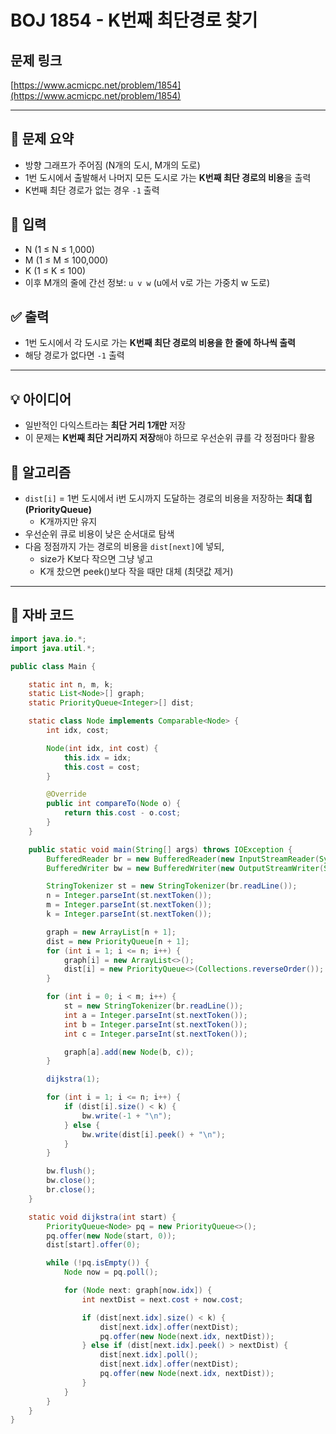 # BOJ 1854 - K번째 최단경로 찾기

## 문제 링크
[https://www.acmicpc.net/problem/1854](https://www.acmicpc.net/problem/1854)

---

## 🧾 문제 요약

- 방향 그래프가 주어짐 (N개의 도시, M개의 도로)
- 1번 도시에서 출발해서 나머지 모든 도시로 가는 **K번째 최단 경로의 비용**을 출력
- K번째 최단 경로가 없는 경우 `-1` 출력

## 📌 입력

- N (1 ≤ N ≤ 1,000)
- M (1 ≤ M ≤ 100,000)
- K (1 ≤ K ≤ 100)
- 이후 M개의 줄에 간선 정보: `u v w` (u에서 v로 가는 가중치 w 도로)

## ✅ 출력

- 1번 도시에서 각 도시로 가는 **K번째 최단 경로의 비용을 한 줄에 하나씩 출력**
- 해당 경로가 없다면 `-1` 출력

---

## 💡 아이디어

- 일반적인 다익스트라는 **최단 거리 1개만** 저장
- 이 문제는 **K번째 최단 거리까지 저장**해야 하므로 우선순위 큐를 각 정점마다 활용

## 🧠 알고리즘

- `dist[i]` = 1번 도시에서 i번 도시까지 도달하는 경로의 비용을 저장하는 **최대 힙(PriorityQueue)**
  - K개까지만 유지
- 우선순위 큐로 비용이 낮은 순서대로 탐색
- 다음 정점까지 가는 경로의 비용을 `dist[next]`에 넣되,
  - size가 K보다 작으면 그냥 넣고
  - K개 찼으면 peek()보다 작을 때만 대체 (최댓값 제거)

---

## 🧾 자바 코드

```java
import java.io.*;
import java.util.*;

public class Main {

    static int n, m, k;
    static List<Node>[] graph;
    static PriorityQueue<Integer>[] dist;

    static class Node implements Comparable<Node> {
        int idx, cost;

        Node(int idx, int cost) {
            this.idx = idx;
            this.cost = cost;
        }

        @Override
        public int compareTo(Node o) {
            return this.cost - o.cost;
        }
    }

    public static void main(String[] args) throws IOException {
        BufferedReader br = new BufferedReader(new InputStreamReader(System.in));
        BufferedWriter bw = new BufferedWriter(new OutputStreamWriter(System.out));

        StringTokenizer st = new StringTokenizer(br.readLine());
        n = Integer.parseInt(st.nextToken());
        m = Integer.parseInt(st.nextToken());
        k = Integer.parseInt(st.nextToken());

        graph = new ArrayList[n + 1];
        dist = new PriorityQueue[n + 1];
        for (int i = 1; i <= n; i++) {
            graph[i] = new ArrayList<>();
            dist[i] = new PriorityQueue<>(Collections.reverseOrder());
        }

        for (int i = 0; i < m; i++) {
            st = new StringTokenizer(br.readLine());
            int a = Integer.parseInt(st.nextToken());
            int b = Integer.parseInt(st.nextToken());
            int c = Integer.parseInt(st.nextToken());

            graph[a].add(new Node(b, c));
        }

        dijkstra(1);

        for (int i = 1; i <= n; i++) {
            if (dist[i].size() < k) {
                bw.write(-1 + "\n");
            } else {
                bw.write(dist[i].peek() + "\n");
            }
        }

        bw.flush();
        bw.close();
        br.close();
    }

    static void dijkstra(int start) {
        PriorityQueue<Node> pq = new PriorityQueue<>();
        pq.offer(new Node(start, 0));
        dist[start].offer(0);

        while (!pq.isEmpty()) {
            Node now = pq.poll();

            for (Node next: graph[now.idx]) {
                int nextDist = next.cost + now.cost;

                if (dist[next.idx].size() < k) {
                    dist[next.idx].offer(nextDist);
                    pq.offer(new Node(next.idx, nextDist));
                } else if (dist[next.idx].peek() > nextDist) {
                    dist[next.idx].poll();
                    dist[next.idx].offer(nextDist);
                    pq.offer(new Node(next.idx, nextDist));
                }
            }
        }
    }
}
```